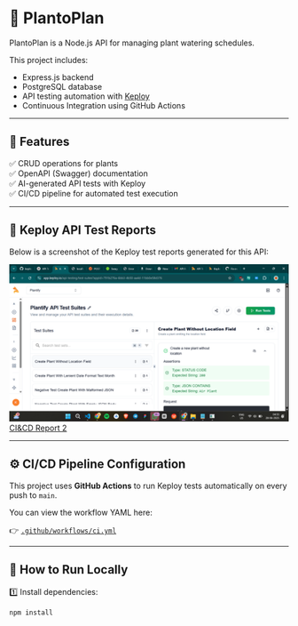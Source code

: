 # 🌿 PlantoPlan

PlantoPlan is a Node.js API for managing plant watering schedules.

This project includes:
- Express.js backend
- PostgreSQL database
- API testing automation with [Keploy](https://keploy.io)
- Continuous Integration using GitHub Actions

---

## 🚀 Features

✅ CRUD operations for plants  
✅ OpenAPI (Swagger) documentation  
✅ AI-generated API tests with Keploy  
✅ CI/CD pipeline for automated test execution

---

## 🧪 Keploy API Test Reports

Below is a screenshot of the Keploy test reports generated for this API:

![Keploy Test Report](testreport.png) [CI&CD Report 2](cicd.png)

<!-- 🔼 Replace ./cov.png with the actual path to your screenshot file -->

---

## ⚙️ CI/CD Pipeline Configuration

This project uses **GitHub Actions** to run Keploy tests automatically on every push to `main`.

You can view the workflow YAML here:

👉 [`.github/workflows/ci.yml`](https://github.com/maverickjit/plantoplan/blob/main/.github/workflows/ci.yml)
<!-- 🔼 Make sure this URL matches your repository path -->

---

## 🚦 How to Run Locally

1️⃣ Install dependencies:

```bash
npm install
